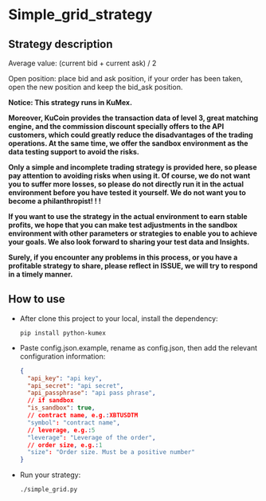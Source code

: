 # Simple_grid_strategy

## Strategy description

Average value: (current bid + current ask) / 2  

Open position: place bid and ask position, if your order has been taken, open the new position and keep the bid_ask position.  

**Notice: This strategy runs in KuMex.** 

**Moreover, KuCoin provides the transaction data of level 3, great matching engine, and the commission discount specially offers to the API customers, which could greatly reduce the disadvantages of the trading operations. At the same time, we offer the sandbox environment as the data testing support to avoid the risks.**

**Only a simple and incomplete trading strategy is provided here, so please pay attention to avoiding risks when using it. Of course, we do not want you to suffer more losses, so please do not directly run it in the actual environment before you have tested it yourself. We do not want you to become a philanthropist! ! !**

**If you want to use the strategy in the actual environment to earn stable profits, we hope that you can make test adjustments in the sandbox environment with other parameters or strategies to enable you to achieve your goals. We also look forward to sharing your test data and Insights.**

**Surely, if you encounter any problems in this process, or you have a profitable strategy to share, please reflect in ISSUE, we will try to respond in a timely manner.**

## How to use

* After clone this project to your local, install the dependency:

  ```shell script
  pip install python-kumex
  ```

* Paste config.json.example,  rename as config.json, then add the relevant configuration information: 

  ```json
  {
    "api_key": "api key",
    "api_secret": "api secret",
    "api_passphrase": "api pass phrase",
    // if sandbox  
    "is_sandbox": true,
    // contract name, e.g.:XBTUSDTM 
    "symbol": "contract name",
    // leverage, e.g.:5
    "leverage": "Leverage of the order",
    // order size, e.g.:1
    "size": "Order size. Must be a positive number"
  }
  ```

  

* Run your strategy:

  ```shell
  ./simple_grid.py
  ```

  
